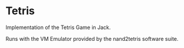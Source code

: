 # Tetris
Implementation of the Tetris Game in Jack.

Runs with the VM Emulator provided by the nand2tetris software suite.
 

